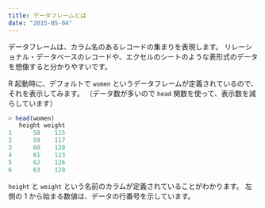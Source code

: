 ```yaml
---
title: データフレームとは
date: "2015-05-04"
---
```


データフレームは、カラム名のあるレコードの集まりを表現します。
リレーショナル・データベースのレコードや、エクセルのシートのような表形式のデータを想像すると分かりやすいです。

R 起動時に、デフォルトで `women` というデータフレームが定義されているので、それを表示してみます。
（データ数が多いので `head` 関数を使って、表示数を減らしています）

```r
> head(women)
   height weight
1      58    115
2      59    117
3      60    120
4      61    123
5      62    126
6      63    129
```

`height` と `weight` という名前のカラムが定義されていることがわかります。
左側の 1 から始まる数値は、データの行番号を示しています。

